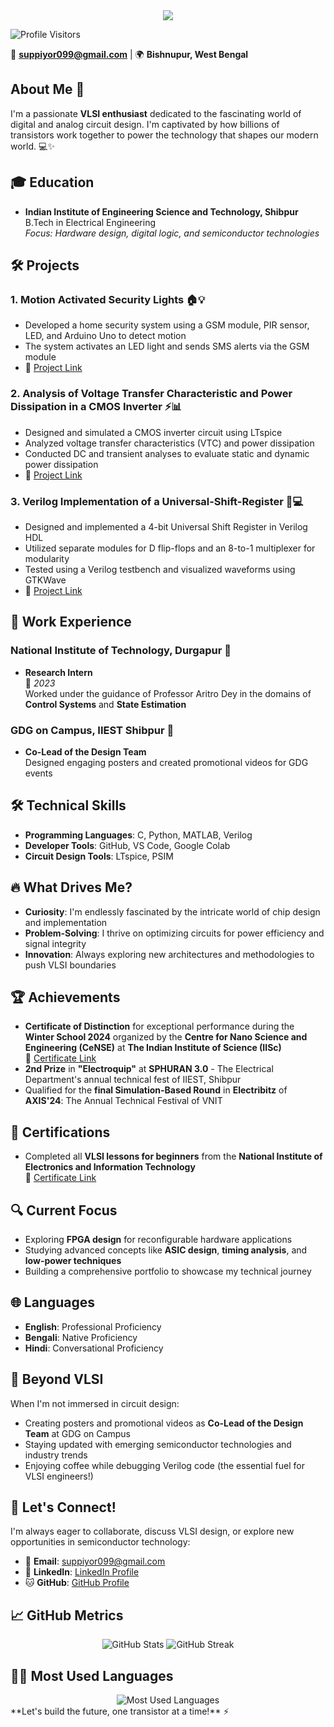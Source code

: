 
<div align="center">
  <img src="https://capsule-render.vercel.app/api?text=Supriyo&nbsp;Roy&animation=fadeIn&type=waving&color=gradient&height=200&fontSize=60&fontAlignY=35"/>
</div>

![Profile Visitors](https://komarev.com/ghpvc/?username=7supriyo&color=brightgreen&style=flat-square&label=Profile+Visitors)

📧 **suppiyor099@gmail.com** | 🌍 **Bishnupur, West Bengal**

## About Me 👋
I'm a passionate **VLSI enthusiast** dedicated to the fascinating world of digital and analog circuit design. I'm captivated by how billions of transistors work together to power the technology that shapes our modern world. 💻✨

## 🎓 Education
- **Indian Institute of Engineering Science and Technology, Shibpur**  
  B.Tech in Electrical Engineering  
  *Focus: Hardware design, digital logic, and semiconductor technologies*

## 🛠️ Projects
### 1. **Motion Activated Security Lights** 🏠💡
- Developed a home security system using a GSM module, PIR sensor, LED, and Arduino Uno to detect motion
- The system activates an LED light and sends SMS alerts via the GSM module
- 🔗 [Project Link](https://github.com/7supriyo/Intruder-Alert-System-Using-Motion-Sensors-and-GSM-Module)

### 2. **Analysis of Voltage Transfer Characteristic and Power Dissipation in a CMOS Inverter** ⚡📊
- Designed and simulated a CMOS inverter circuit using LTspice
- Analyzed voltage transfer characteristics (VTC) and power dissipation
- Conducted DC and transient analyses to evaluate static and dynamic power dissipation
- 🔗 [Project Link](https://github.com/7supriyo/Analysis-of-Voltage-Transfer-Characteristic-and-Power-Dissipation-in-a-CMOS-Inverter-using-LTspice)

### 3. **Verilog Implementation of a Universal-Shift-Register** 🔄💻
- Designed and implemented a 4-bit Universal Shift Register in Verilog HDL
- Utilized separate modules for D flip-flops and an 8-to-1 multiplexer for modularity
- Tested using a Verilog testbench and visualized waveforms using GTKWave
- 🔗 [Project Link](https://github.com/7supriyo/Verilog-Implementation-of-a-Universal-Shift-Register)

## 💼 Work Experience
### **National Institute of Technology, Durgapur** 🏫
- **Research Intern**  
  📅 *2023*  
  Worked under the guidance of Professor Aritro Dey in the domains of **Control Systems** and **State Estimation**

### **GDG on Campus, IIEST Shibpur** 🎨
- **Co-Lead of the Design Team**  
  Designed engaging posters and created promotional videos for GDG events

## 🛠️ Technical Skills
- **Programming Languages**: C, Python, MATLAB, Verilog
- **Developer Tools**: GitHub, VS Code, Google Colab
- **Circuit Design Tools**: LTspice, PSIM

## 🔥 What Drives Me?
- **Curiosity**: I'm endlessly fascinated by the intricate world of chip design and implementation
- **Problem-Solving**: I thrive on optimizing circuits for power efficiency and signal integrity
- **Innovation**: Always exploring new architectures and methodologies to push VLSI boundaries

## 🏆 Achievements
- **Certificate of Distinction** for exceptional performance during the **Winter School 2024** organized by the **Centre for Nano Science and Engineering (CeNSE)** at **The Indian Institute of Science (IISc)**  
  🔗 [Certificate Link](https://www.linkedin.com/posts/supriyo-roy-7abc_i-am-honored-to-announce-that-i-have-been-activity-7291109039336304640-EEyf?utm_source=share&utm_medium=member_desktop&rcm=ACoAADb8gnkBFaPS2hevLUWZUpALS5iztSeeHPk)
- **2nd Prize** in **"Electroquip"** at **SPHURAN 3.0** - The Electrical Department's annual technical fest of IIEST, Shibpur
- Qualified for the **final Simulation-Based Round** in **Electribitz** of **AXIS'24**: The Annual Technical Festival of VNIT

## 📜 Certifications
- Completed all **VLSI lessons for beginners** from the **National Institute of Electronics and Information Technology**  
  🔗 [Certificate Link](#)

## 🔍 Current Focus
- Exploring **FPGA design** for reconfigurable hardware applications
- Studying advanced concepts like **ASIC design**, **timing analysis**, and **low-power techniques**
- Building a comprehensive portfolio to showcase my technical journey

## 🌐 Languages
- **English**: Professional Proficiency
- **Bengali**: Native Proficiency
- **Hindi**: Conversational Proficiency

## 🎨 Beyond VLSI
When I'm not immersed in circuit design:
- Creating posters and promotional videos as **Co-Lead of the Design Team** at GDG on Campus
- Staying updated with emerging semiconductor technologies and industry trends
- Enjoying coffee while debugging Verilog code (the essential fuel for VLSI engineers!)

## 🤝 Let's Connect!
I'm always eager to collaborate, discuss VLSI design, or explore new opportunities in semiconductor technology:
- 📧 **Email**: suppiyor099@gmail.com
- 💼 **LinkedIn**: [LinkedIn Profile](linkedin.com/in/supriyo-roy-7abc)
- 🐱 **GitHub**: [GitHub Profile](https://github.com/7supriyo)
## 📈 GitHub Metrics
<div align="center">
  <img src="https://github-readme-stats.vercel.app/api?username=7supriyo&show_icons=true&theme=radical" alt="GitHub Stats"/>
  <img src="https://github-readme-streak-stats.herokuapp.com/?user=7supriyo&theme=radical" alt="GitHub Streak"/>
</div>

## 👨‍💻 Most Used Languages

<div align="center">
  <img src="https://github-readme-stats.vercel.app/api/top-langs/?username=7supriyo&layout=compact&theme=radical" alt="Most Used Languages"/>
</div>
**Let's build the future, one transistor at a time!** ⚡

